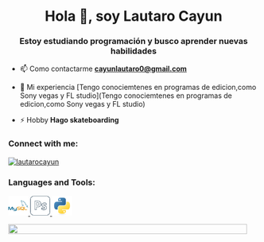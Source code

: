 <h1 align="center">Hola 👋, soy Lautaro Cayun</h1>
<h3 align="center">Estoy estudiando programación y busco aprender nuevas habilidades</h3>

- 📫 Como contactarme **cayunlautaro0@gmail.com**

- 📄 Mi experiencia [Tengo conociemtenes en programas de edicion,como Sony vegas y FL studio](Tengo conociemtenes en programas de edicion,como Sony vegas y FL studio)

- ⚡ Hobby **Hago skateboarding**

<h3 align="left">Connect with me:</h3>
<p align="left">
<a href="https://instagram.com/lautarocayun" target="blank"><img align="center" src="https://raw.githubusercontent.com/rahuldkjain/github-profile-readme-generator/master/src/images/icons/Social/instagram.svg" alt="lautarocayun" height="30" width="40" /></a>
</p>

<h3 align="left">Languages and Tools:</h3>
<p align="left"> <a href="https://www.mysql.com/" target="_blank" rel="noreferrer"> <img src="https://raw.githubusercontent.com/devicons/devicon/master/icons/mysql/mysql-original-wordmark.svg" alt="mysql" width="40" height="40"/> </a> <a href="https://www.photoshop.com/en" target="_blank" rel="noreferrer"> <img src="https://raw.githubusercontent.com/devicons/devicon/master/icons/photoshop/photoshop-line.svg" alt="photoshop" width="40" height="40"/> </a> <a href="https://www.python.org" target="_blank" rel="noreferrer"> <img src="https://raw.githubusercontent.com/devicons/devicon/master/icons/python/python-original.svg" alt="python" width="40" height="40"/> </a> </p>

<img class="media_gif__MBeQG" style="aspect-ratio:480/262" src="https://i.giphy.com/s3nPipvcm7IUxzH2Ro.webp" alt="" width="480">
